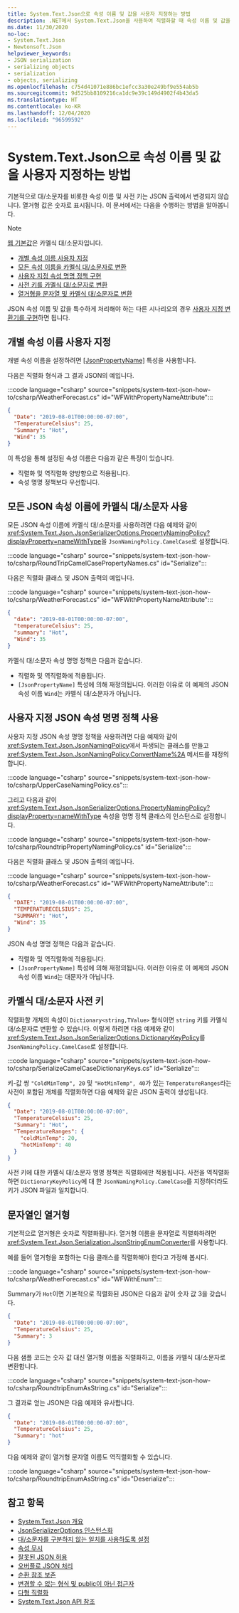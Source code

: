 ```yaml
---
title: System.Text.Json으로 속성 이름 및 값을 사용자 지정하는 방법
description: .NET에서 System.Text.Json을 사용하여 직렬화할 때 속성 이름 및 값을 사용자 지정하는 방법을 알아봅니다.
ms.date: 11/30/2020
no-loc:
- System.Text.Json
- Newtonsoft.Json
helpviewer_keywords:
- JSON serialization
- serializing objects
- serialization
- objects, serializing
ms.openlocfilehash: c754d41071e886bc1efcc3a30e249bf9e554ab5b
ms.sourcegitcommit: 9d525bb8109216ca1dc9e39c149d4902f4b43da5
ms.translationtype: HT
ms.contentlocale: ko-KR
ms.lasthandoff: 12/04/2020
ms.locfileid: "96599592"
---
```

# <a name="how-to-customize-property-names-and-values-with-no-locsystemtextjson"></a>System.Text.Json으로 속성 이름 및 값을 사용자 지정하는 방법

기본적으로 대/소문자를 비롯한 속성 이름 및 사전 키는 JSON 출력에서 변경되지 않습니다. 열거형 값은 숫자로 표시됩니다. 이 문서에서는 다음을 수행하는 방법을 알아봅니다.

> [!NOTE]
> [웹 기본값](system-text-json-configure-options.md#web-defaults-for-jsonserializeroptions)은 카멜식 대/소문자입니다.

* [개별 속성 이름 사용자 지정](#customize-individual-property-names)
* [모든 속성 이름을 카멜식 대/소문자로 변환](#use-camel-case-for-all-json-property-names)
* [사용자 지정 속성 명명 정책 구현](#use-a-custom-json-property-naming-policy)
* [사전 키를 카멜식 대/소문자로 변환](#camel-case-dictionary-keys)
* [열거형을 문자열 및 카멜식 대/소문자로 변환](#enums-as-strings)

JSON 속성 이름 및 값을 특수하게 처리해야 하는 다른 시나리오의 경우 [사용자 지정 변환기를 구현](system-text-json-converters-how-to.md)하면 됩니다.

## <a name="customize-individual-property-names"></a>개별 속성 이름 사용자 지정

개별 속성 이름을 설정하려면 [[JsonPropertyName]](xref:System.Text.Json.Serialization.JsonPropertyNameAttribute) 특성을 사용합니다.

다음은 직렬화 형식과 그 결과 JSON의 예입니다.

:::code language="csharp" source="snippets/system-text-json-how-to/csharp/WeatherForecast.cs" id="WFWithPropertyNameAttribute":::

```json
{
  "Date": "2019-08-01T00:00:00-07:00",
  "TemperatureCelsius": 25,
  "Summary": "Hot",
  "Wind": 35
}
```

이 특성을 통해 설정된 속성 이름은 다음과 같은 특징이 있습니다.

* 직렬화 및 역직렬화 양방향으로 적용됩니다.
* 속성 명명 정책보다 우선합니다.

## <a name="use-camel-case-for-all-json-property-names"></a>모든 JSON 속성 이름에 카멜식 대/소문자 사용

모든 JSON 속성 이름에 카멜식 대/소문자를 사용하려면 다음 예제와 같이 <xref:System.Text.Json.JsonSerializerOptions.PropertyNamingPolicy?displayProperty=nameWithType>을 `JsonNamingPolicy.CamelCase`로 설정합니다.

:::code language="csharp" source="snippets/system-text-json-how-to/csharp/RoundTripCamelCasePropertyNames.cs" id="Serialize":::

다음은 직렬화 클래스 및 JSON 출력의 예입니다.

:::code language="csharp" source="snippets/system-text-json-how-to/csharp/WeatherForecast.cs" id="WFWithPropertyNameAttribute":::

```json
{
  "date": "2019-08-01T00:00:00-07:00",
  "temperatureCelsius": 25,
  "summary": "Hot",
  "Wind": 35
}
```

카멜식 대/소문자 속성 명명 정책은 다음과 같습니다.

* 직렬화 및 역직렬화에 적용됩니다.
* `[JsonPropertyName]` 특성에 의해 재정의됩니다. 이러한 이유로 이 예제의 JSON 속성 이름 `Wind`는 카멜식 대/소문자가 아닙니다.

## <a name="use-a-custom-json-property-naming-policy"></a>사용자 지정 JSON 속성 명명 정책 사용

사용자 지정 JSON 속성 명명 정책을 사용하려면 다음 예제와 같이 <xref:System.Text.Json.JsonNamingPolicy>에서 파생되는 클래스를 만들고 <xref:System.Text.Json.JsonNamingPolicy.ConvertName%2A> 메서드를 재정의합니다.

:::code language="csharp" source="snippets/system-text-json-how-to/csharp/UpperCaseNamingPolicy.cs":::

그리고 다음과 같이 <xref:System.Text.Json.JsonSerializerOptions.PropertyNamingPolicy?displayProperty=nameWithType> 속성을 명명 정책 클래스의 인스턴스로 설정합니다.

:::code language="csharp" source="snippets/system-text-json-how-to/csharp/RoundtripPropertyNamingPolicy.cs" id="Serialize":::

다음은 직렬화 클래스 및 JSON 출력의 예입니다.

:::code language="csharp" source="snippets/system-text-json-how-to/csharp/WeatherForecast.cs" id="WFWithPropertyNameAttribute":::

```json
{
  "DATE": "2019-08-01T00:00:00-07:00",
  "TEMPERATURECELSIUS": 25,
  "SUMMARY": "Hot",
  "Wind": 35
}
```

JSON 속성 명명 정책은 다음과 같습니다.

* 직렬화 및 역직렬화에 적용됩니다.
* `[JsonPropertyName]` 특성에 의해 재정의됩니다. 이러한 이유로 이 예제의 JSON 속성 이름 `Wind`는 대문자가 아닙니다.

## <a name="camel-case-dictionary-keys"></a>카멜식 대/소문자 사전 키

직렬화할 개체의 속성이 `Dictionary<string,TValue>` 형식이면 `string` 키를 카멜식 대/소문자로 변환할 수 있습니다. 이렇게 하려면 다음 예제와 같이 <xref:System.Text.Json.JsonSerializerOptions.DictionaryKeyPolicy>를 `JsonNamingPolicy.CamelCase`로 설정합니다.

:::code language="csharp" source="snippets/system-text-json-how-to/csharp/SerializeCamelCaseDictionaryKeys.cs" id="Serialize":::

키-값 쌍 `"ColdMinTemp", 20` 및 `"HotMinTemp", 40`가 있는 `TemperatureRanges`라는 사전이 포함된 개체를 직렬화하면 다음 예제와 같은 JSON 출력이 생성됩니다.

```json
{
  "Date": "2019-08-01T00:00:00-07:00",
  "TemperatureCelsius": 25,
  "Summary": "Hot",
  "TemperatureRanges": {
    "coldMinTemp": 20,
    "hotMinTemp": 40
  }
}
```

사전 키에 대한 카멜식 대/소문자 명명 정책은 직렬화에만 적용됩니다. 사전을 역직렬화하면 `DictionaryKeyPolicy`에 대 한 `JsonNamingPolicy.CamelCase`를 지정하더라도 키가 JSON 파일과 일치합니다.

## <a name="enums-as-strings"></a>문자열인 열거형

기본적으로 열거형은 숫자로 직렬화됩니다. 열거형 이름을 문자열로 직렬화하려면 <xref:System.Text.Json.Serialization.JsonStringEnumConverter>를 사용합니다.

예를 들어 열거형을 포함하는 다음 클래스를 직렬화해야 한다고 가정해 봅시다.

:::code language="csharp" source="snippets/system-text-json-how-to/csharp/WeatherForecast.cs" id="WFWithEnum":::

Summary가 `Hot`이면 기본적으로 직렬화된 JSON은 다음과 같이 숫자 값 3을 갖습니다.

```json
{
  "Date": "2019-08-01T00:00:00-07:00",
  "TemperatureCelsius": 25,
  "Summary": 3
}
```

다음 샘플 코드는 숫자 값 대신 열거형 이름을 직렬화하고, 이름을 카멜식 대/소문자로 변환합니다.

:::code language="csharp" source="snippets/system-text-json-how-to/csharp/RoundtripEnumAsString.cs" id="Serialize":::

그 결과로 얻는 JSON은 다음 예제와 유사합니다.

```json
{
  "Date": "2019-08-01T00:00:00-07:00",
  "TemperatureCelsius": 25,
  "Summary": "hot"
}
```

다음 예제와 같이 열거형 문자열 이름도 역직렬화할 수 있습니다.

:::code language="csharp" source="snippets/system-text-json-how-to/csharp/RoundtripEnumAsString.cs" id="Deserialize":::

## <a name="see-also"></a>참고 항목

* [System.Text.Json 개요](system-text-json-overview.md)
* [JsonSerializerOptions 인스턴스화](system-text-json-configure-options.md)
* [대/소문자를 구분하지 않는 일치를 사용하도록 설정](system-text-json-character-casing.md)
* [속성 무시](system-text-json-ignore-properties.md)
* [잘못된 JSON 허용](system-text-json-invalid-json.md)
* [오버플로 JSON 처리](system-text-json-handle-overflow.md)
* [순환 참조 보존](system-text-json-preserve-references.md)
* [변경할 수 없는 형식 및 public이 아닌 접근자](system-text-json-immutability.md)
* [다형 직렬화](system-text-json-polymorphism.md)
* [System.Text.Json API 참조](xref:System.Text.Json)
